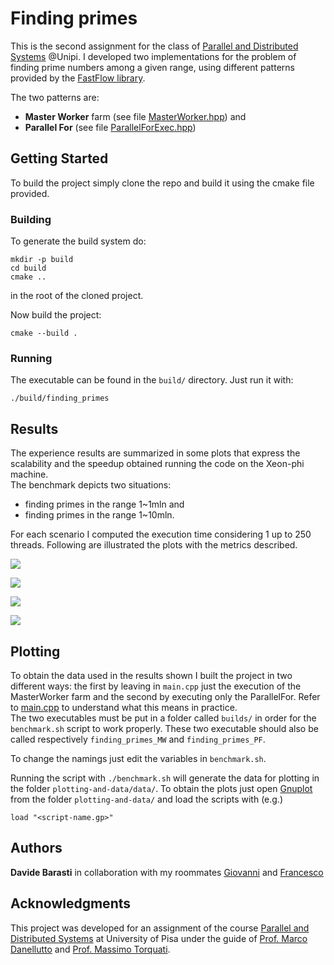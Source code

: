 # Finding primes

This is the second assignment for the class of [Parallel and Distributed Systems](http://didawiki.di.unipi.it/doku.php/magistraleinformaticanetworking/spm/sdpm09support) @Unipi. I developed two implementations for the problem of finding prime numbers among a given range, using different patterns provided by the [FastFlow library](http://calvados.di.unipi.it/).  

The two patterns are:
* **Master Worker** farm (see file [MasterWorker.hpp](https://github.com/dbarasti/finding_primes/MasterWorker.hpp)) and
* **Parallel For** (see file [ParallelForExec.hpp](https://github.com/dbarasti/finding_primes/ParallelForExec.hpp))
  

## Getting Started

To build the project simply clone the repo and build it using the cmake file provided.


### Building
To generate the build system do:  
```
mkdir -p build
cd build
cmake ..
```
in the root of the cloned project.  

Now build the project:
```
cmake --build .
```


### Running
The executable can be found in the ```build/``` directory. Just run it with:

```./build/finding_primes``` 


## Results
The experience results are summarized in some plots that express the scalability and the speedup obtained running the code on the Xeon-phi machine.  
The benchmark depicts two situations:
* finding primes in the range 1~1mln and
* finding primes in the range 1~10mln.  

For each scenario I computed the execution time considering 1 up to 250 threads. Following are illustrated the plots with the metrics described. 

![](gnuplot-scripts/img/speed1mln.png)

![](gnuplot-scripts/img/speed10mln.png)

![](gnuplot-scripts/img/scal1mln.png)

![](gnuplot-scripts/img/scal10mln.png)


## Plotting

To obtain the data used in the results shown I built the project in two different ways: the first by leaving in ```main.cpp```  just the execution of the MasterWorker farm and the second by executing only the ParallelFor. Refer to [main.cpp](https://github.com/dbarasti/finding_primes/main.cpp) to understand what this means in practice.  
The two executables must be put in a folder called ```builds/``` in order for the ```benchmark.sh``` script to work properly. These two executable should also be called respectively ```finding_primes_MW``` and ```finding_primes_PF```.  

To change the namings just edit the variables in ```benchmark.sh```.

Running the script with ```./benchmark.sh``` will generate the data for plotting in the folder ```plotting-and-data/data/```. To obtain the plots just open [Gnuplot](http://www.gnuplot.info/) from the folder ```plotting-and-data/``` and load the scripts with (e.g.)

```load "<script-name.gp>"```
 

## Authors

**Davide Barasti** in collaboration with my roommates [Giovanni](https://github.com/GiovanniSorice) and [Francesco](https://github.com/FraCorti)

## Acknowledgments
This project was developed for an assignment of the course [Parallel and Distributed Systems](http://didawiki.di.unipi.it/doku.php/magistraleinformaticanetworking/spm/sdpm09support) at University of Pisa under the guide of [Prof. Marco Danellutto](http://calvados.di.unipi.it/paragroup/danelutto/) and [Prof. Massimo Torquati](http://calvados.di.unipi.it/paragroup/torquati/).

